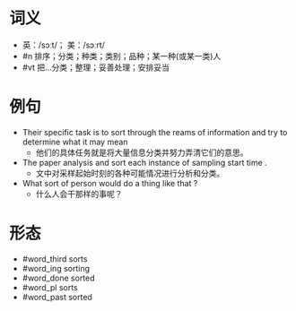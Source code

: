 # 词义
- 英：/sɔːt/； 美：/sɔːrt/
- #n 排序；分类；种类；类别；品种；某一种(或某一类)人
- #vt 把…分类；整理；妥善处理；安排妥当
# 例句
- Their specific task is to sort through the reams of information and try to determine what it may mean
	- 他们的具体任务就是将大量信息分类并努力弄清它们的意思。
- The paper analysis and sort each instance of sampling start time .
	- 文中对采样起始时刻的各种可能情况进行分析和分类。
- What sort of person would do a thing like that ?
	- 什么人会干那样的事呢？
# 形态
- #word_third sorts
- #word_ing sorting
- #word_done sorted
- #word_pl sorts
- #word_past sorted
